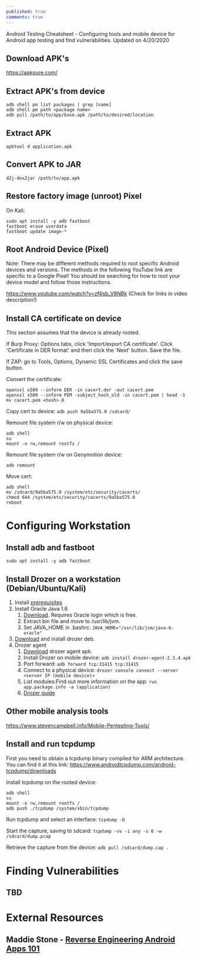```yaml
---
published: true
comments: true
---
```

Android Testing Cheatsheet - Configuring tools and mobile device for Android app testing and find vulnerabilities. Updated on 4/20/2020

## Download APK's

https://apkpure.com/

## Extract APK's from device

```
adb shell pm list packages | grep [name]
adb shell pm path <package name>
adb pull /path/to/app/base.apk /path/to/desired/location
```

## Extract APK

```
apktool d application.apk
```

## Convert APK to JAR

```
d2j-dex2jar /path/to/app.apk
```

## Restore factory image (unroot) Pixel

On Kali:

```
sudo apt install -y adb fastboot
fastboot erase userdata
fastboot update image-*
```

## Root Android Device (Pixel)

Note: There may be different methods required to root specific Android devices and versions. The methods in the following YouTube link are specific to a Google Pixel! You should be searching for how to root your device model and follow those instructions.

https://www.youtube.com/watch?v=zNjsb_V8NBk (Check for links in video description!)

## Install CA certificate on device

This section assumes that the device is already rooted.

If Burp Proxy: Options tabs, click 'Import/export CA certificate'. Click 'Certificate in DER format' and then click the 'Next' button. Save the file.

If ZAP: go to Tools, Options, Dynamic SSL Certificates and click the save button.

Convert the certificate:

```
openssl x509 --inform DER -in cacert.der -out cacert.pem
openssl x509 --inform PEM -subject_hash_old -in cacert.pem | head -1
mv cacert.pem <hash>.0
```

Copy cert to device: `adb push 9a5ba575.0 /sdcard/`

Remount file system r/w on physical device:

```
adb shell
su
mount -o rw,remount rootfs /
```

Remount file system r/w on Genymotion device:

```
adb remount
```

Move cert:

```
adb shell
mv /sdcard/9a5ba575.0 /system/etc/security/cacerts/
chmod 644 /system/etc/security/cacerts/9a5ba575.0
reboot
```

# Configuring Workstation

## Install adb and fastboot
```
sudo apt install -y adb fastboot
```
## Install Drozer on a workstation (Debian/Ubuntu/Kali)

1. Install [prerequisites](https://github.com/fsecurelabs/drozer/#prerequisites)
2. Install Oracle Java 1.6
   1. [Download](https://www.oracle.com/java/technologies/javase-java-archive-javase6-downloads.html#license-lightbox). Requires Oracle login which is free.
   2. Extract bin file and move to /usr/lib/jvm.
   3. Set JAVA_HOME in .bashrc: `JAVA_HOME="/usr/lib/jvm/java-6-oracle"`
3. [Download](https://github.com/FSecureLABS/drozer/releases/download/2.4.4/drozer_2.4.4.deb) and install drozer deb.
4. Drozer agent
   1. [Download](https://github.com/mwrlabs/drozer/releases/download/2.3.4/drozer-agent-2.3.4.apk) drozer agent apk.
   2. Install Drozer on mobile device: `adb install drozer-agent-2.3.4.apk`
   3. Port forward: `adb forward tcp:31415 tcp:31415`
   4. Connect to a physical device: `drozer console connect --server <server IP (mobile device)>`
   5. List modules:Find out more information on the app: `run app.package.info -a (application)`
   6. [Drozer guide](https://labs.f-secure.com/assets/BlogFiles/mwri-drozer-user-guide-2015-03-23.pdf)

## Other mobile analysis tools

https://www.stevencampbell.info/Mobile-Pentesting-Tools/

## Install and run tcpdump

First you need to obtain a tcpdump binary compiled for ARM architecture. You can find it at this link: https://www.androidtcpdump.com/android-tcpdump/downloads

Install tcpdump on the rooted device:

```
adb shell
su
mount -o rw,remount rootfs / 
adb push ./tcpdump /system/xbin/tcpdump
```

Run tcpdump and select an interface: `tcpdump -D`

Start the capture, saving to sdcard: `tcpdump -vv -i any -s 0 -w /sdcard/dump.pcap`

Retrieve the capture from the device: `adb pull /sdcard/dump.cap .`

# Finding Vulnerabilities

## TBD

# External Resources

## Maddie Stone - [Reverse Engineering Android Apps 101](https://maddiestone.github.io/AndroidAppRE/)
